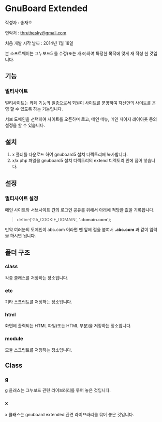 # GnuBoard Extended #
작성자 : 송재호

연락처 : thruthesky@gmail.com

처음 개발 시작 날짜 : 2014년 1월 18일

본 소프트웨어는 그누보드5 를 수정(또는 개조)하여 특정한 목적에 맞게 재 작성 한 것입니다.   

 
## 기능 ##

### 멀티사이트 ###

멀티사이트는 카페 기능의 일종으로서 회원이 사이트를 분양하여 자신만의 사이트를 운영 할 수 있도록 하는 기능입니다.

서브 도메인을 선택하여 사이트를 오픈하며 로고, 메인 메뉴, 메인 페이지 레이아웃 등의 설정을 할 수 있습니다.


 
## 설치 ##

1. x 폴더를 다운로드 하여 gnuboard5 설치 디렉토리에 복사합니다. 
2. x/x.php 파일을 gnuboard5 설치 디렉토리의 extend 디렉토리 안에 집어 넣습니다.


## 설정 ##

### 멀티사이트 설정 ###

메인 사이트와 서브사이트 간의 로그인 공유를 위해서 아래에 적당한 값을 기록합니다.

> define('G5_COOKIE_DOMAIN',  '**.domain.com**');

만약 여러분의 도메인이 abc.com 이라면 맨 앞에 점을 붙여서 **.abc.com** 과 같이 입력을 하시면 됩니다.



## 폴더 구조 ##

### class ###
각종 클래스를 저장하는 장소입니다.

### etc ###
기타 스크립트를 저장하는 장소입니다.

### html ###
화면에 출력되는 HTML 파일(또는 HTML 부분)을 저장하는 장소입니다.

### module ###
모듈 스크립트를 저장하는 장소입니다.




## Class ##
### g ###
g 클래스는 그누보드 관련 라이브러리를 묶어 놓은 것입니다.
### x ###
x 클래스는 gnuboard extended 관련 라이브러리를 묶어 놓은 것입니다.

